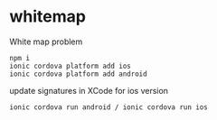 # whitemap
White map problem

```
npm i
ionic cordova platform add ios
ionic cordova platform add android
```
update signatures in XCode for ios version
```
ionic cordova run android / ionic cordova run ios
```
